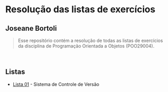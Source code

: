# Resolução das listas de exercícios

## Joseane Bortoli


> Esse repositório contém a resolução de todas as listas de exercícios da disciplina de Programação Orientada a Objetos (POO29004).

&nbsp;

## Listas

- [Lista 01]() - Sistema de Controle de Versão
